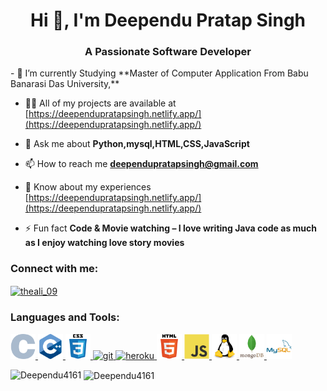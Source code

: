 <h1 align="center">Hi 👋, I'm Deependu Pratap Singh</h1>
<h3 align="center">A Passionate Software Developer</h3>
- 🌱 I’m currently Studying  **Master of Computer Application From Babu Banarasi Das University,**

- 👨‍💻 All of my projects are available at [https://deependupratapsingh.netlify.app/](https://deependupratapsingh.netlify.app/)

- 💬 Ask me about **Python,mysql,HTML,CSS,JavaScript**

- 📫 How to reach me **deependupratapsingh@gmail.com**

- 📄 Know about my experiences [https://deependupratapsingh.netlify.app/](https://deependupratapsingh.netlify.app/)

- ⚡ Fun fact **Code & Movie watching – I love writing Java code as much as I enjoy watching love story movies**

<h3 align="left">Connect with me:</h3>
<p align="left">
<a href="https://www.instagram.com/deependu_pratap_singh" target="blank"><img align="center" src="https://raw.githubusercontent.com/rahuldkjain/github-profile-readme-generator/master/src/images/icons/Social/instagram.svg" alt="theali_09" height="30" width="40" /></a>
</p>
<h3 align="left">Languages and Tools:</h3>
<p align="left"><a href="https://www.cprogramming.com/" target="_blank" rel="noreferrer"> <img src="https://raw.githubusercontent.com/devicons/devicon/master/icons/c/c-original.svg" alt="c" width="40" height="40"/> </a> <a href="https://www.w3schools.com/cpp/" target="_blank" rel="noreferrer"> <img src="https://raw.githubusercontent.com/devicons/devicon/master/icons/cplusplus/cplusplus-original.svg" alt="cplusplus" width="40" height="40"/> </a> <a href="https://www.w3schools.com/css/" target="_blank" rel="noreferrer"> <img src="https://raw.githubusercontent.com/devicons/devicon/master/icons/css3/css3-original-wordmark.svg" alt="css3" width="40" height="40"/> </a> <a href="https://git-scm.com/" target="_blank" rel="noreferrer"> <img src="https://www.vectorlogo.zone/logos/git-scm/git-scm-icon.svg" alt="git" width="40" height="40"/> </a> <a href="https://heroku.com" target="_blank" rel="noreferrer"> <img src="https://www.vectorlogo.zone/logos/heroku/heroku-icon.svg" alt="heroku" width="40" height="40"/> </a> <a href="https://www.w3.org/html/" target="_blank" rel="noreferrer"> <img src="https://raw.githubusercontent.com/devicons/devicon/master/icons/html5/html5-original-wordmark.svg" alt="html5" width="40" height="40"/> </a> <a href="https://developer.mozilla.org/en-US/docs/Web/JavaScript" target="_blank" rel="noreferrer"> <img src="https://raw.githubusercontent.com/devicons/devicon/master/icons/javascript/javascript-original.svg" alt="javascript" width="40" height="40"/> </a> <a href="https://www.linux.org/" target="_blank" rel="noreferrer"> <img src="https://raw.githubusercontent.com/devicons/devicon/master/icons/linux/linux-original.svg" alt="linux" width="40" height="40"/> </a> <a href="https://www.mongodb.com/" target="_blank" rel="noreferrer"> <img src="https://raw.githubusercontent.com/devicons/devicon/master/icons/mongodb/mongodb-original-wordmark.svg" alt="mongodb" width="40" height="40"/> </a> <a href="https://www.mysql.com/" target="_blank" rel="noreferrer"> <img src="https://raw.githubusercontent.com/devicons/devicon/master/icons/mysql/mysql-original-wordmark.svg" alt="mysql" width="40" height="40"/> </a>  </p>
<p><img align="left" src="https://github-readme-stats.vercel.app/api/top-langs?username=Deependu4161&show_icons=true&locale=en&layout=compact" alt="Deependu4161" /></p>


<p>&nbsp;<img align="center" src="https://github-readme-stats.vercel.app/api?username=Deependu4161&show_icons=true&locale=en" alt="Deependu4161" /></p>

